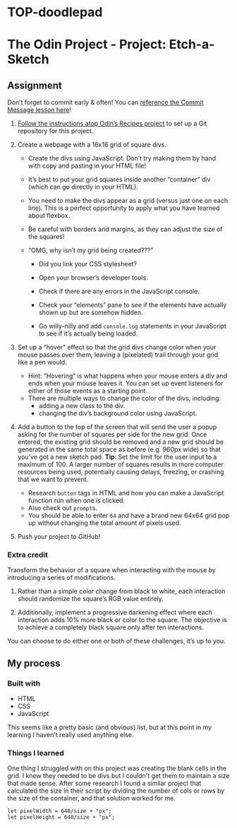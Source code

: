 # TOP-doodlepad

# The Odin Project - Project: Etch-a-Sketch

## Assignment

Don’t forget to commit early & often! You can [reference the Commit Message lesson here](https://www.theodinproject.com/paths/foundations/courses/foundations/lessons/commit-messages)!

1. [Follow the instructions atop Odin’s Recipes project](https://www.theodinproject.com/paths/foundations/courses/foundations/lessons/recipes#setting-up-your-projects-github-repository) to set up a Git repository for this project.

2. Create a webpage with a 16x16 grid of square divs.

    - Create the divs using JavaScript. Don’t try making them by hand with copy and pasting in your HTML file!

    - It’s best to put your grid squares inside another “container” div (which can go directly in your HTML).

    - You need to make the divs appear as a grid (versus just one on each line). This is a perfect opportunity to apply what you have learned about flexbox.

    - Be careful with borders and margins, as they can adjust the size of the squares!

    - “OMG, why isn’t my grid being created???”

        - Did you link your CSS stylesheet?

        - Open your browser’s developer tools.

        - Check if there are any errors in the JavaScript console.

        - Check your “elements” pane to see if the elements have actually shown up but are somehow hidden.

        - Go willy-nilly and add `console.log` statements in your JavaScript to see if it’s actually being loaded.

3. Set up a “hover” effect so that the grid divs change color when your mouse passes over them, leaving a (pixelated) trail through your grid like a pen would.

    - Hint: “Hovering” is what happens when your mouse enters a div and ends when your mouse leaves it. You can set up event listeners for either of those events as a starting point.
    - There are multiple ways to change the color of the divs, including:
        - adding a new class to the div.
        - changing the div’s background color using JavaScript.
4. Add a button to the top of the screen that will send the user a popup asking for the number of squares per side for the new grid. Once entered, the existing grid should be removed and a new grid should be generated in the same total space as before (e.g. 960px wide) so that you’ve got a new sketch pad. **Tip**: Set the limit for the user input to a maximum of 100. A larger number of squares results in more computer resources being used, potentially causing delays, freezing, or crashing that we want to prevent.
    - Research `button` tags in HTML and how you can make a JavaScript function run when one is clicked.
    - Also check out `prompt`s.
    - You should be able to enter `64` and have a brand new 64x64 grid pop up without changing the total amount of pixels used.
5. Push your project to GitHub!

### Extra credit

Transform the behavior of a square when interacting with the mouse by introducing a series of modifications.

1. Rather than a simple color change from black to white, each interaction should randomize the square’s RGB value entirely.

2. Additionally, implement a progressive darkening effect where each interaction adds 10% more black or color to the square. The objective is to achieve a completely black square only after ten interactions.

You can choose to do either one or both of these challenges, it’s up to you.

## My process

### Built with

- HTML
- CSS
- JavaScript

This seems like a pretty basic (and obvious) list, but at this point in my learning I haven't really used anything else.

### Things I learned

One thing I struggled with on this project was creating the blank cells in the grid.  I knew they needed to be divs but I couldn't get them to maintain a size that made sense.  After some research I found a similar project that calculated the size in their script by dividing the number of cols or rows by the size of the container, and that solution worked for me.

```
let pixelWidth = 640/size + "px";
let pixelHeight = 640/size + "px";
```